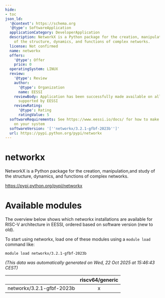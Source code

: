 ```yaml
---
hide:
- toc
json_ld:
  '@context': https://schema.org
  '@type': SoftwareApplication
  applicationCategory: DeveloperApplication
  description: NetworkX is a Python package for the creation, manipulation,and study
    of the structure, dynamics, and functions of complex networks.
  license: Not confirmed
  name: networkx
  offers:
    '@type': Offer
    price: 0
  operatingSystem: LINUX
  review:
    '@type': Review
    author:
      '@type': Organization
      name: EESSI
    reviewBody: Application has been successfully made available on all architectures
      supported by EESSI
    reviewRating:
      '@type': Rating
      ratingValue: 5
  softwareRequirements: See https://www.eessi.io/docs/ for how to make EESSI available
    on your system
  softwareVersion: '[''networkx/3.2.1-gfbf-2023b'']'
  url: https://pypi.python.org/pypi/networkx
---
```


networkx
========


NetworkX is a Python package for the creation, manipulation,and study of the structure, dynamics, and functions of complex networks.

https://pypi.python.org/pypi/networkx
# Available modules


The overview below shows which networkx installations are available for RISC-V architecture in EESSI, ordered based on software version (new to old).

To start using networkx, load one of these modules using a `module load` command like:

```shell
module load networkx/3.2.1-gfbf-2023b
```

*(This data was automatically generated on Wed, 22 Oct 2025 at 15:46:43 CEST)*

| |riscv64/generic|
| :---: | :---: |
|networkx/3.2.1-gfbf-2023b|x|
